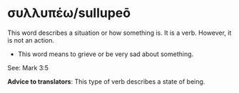 # συλλυπέω/sullupeō
This word describes a situation or how something is. It is a verb. However, it is not an action. 

* This word means to grieve or be very sad about something. 

See: Mark 3:5 
 
**Advice to translators**: This type of verb describes a state of being. 
